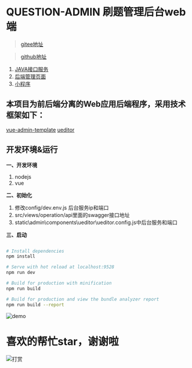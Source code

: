 # QUESTION-ADMIN 刷题管理后台web端

>  [gitee地址](https://gitee.com/zvc888/question-admin-console.git)

>  [github地址](https://github.com/zvc888/question-admin-console.git)


1. [JAVA接口服务](https://github.com/zvc888/question-admin.git)
2. [后端管理页面](https://github.com/zvc888/question-admin-console.git)
3. [小程序](https://github.com/zvc888/question-wx.git)

## 本项目为前后端分离的Web应用后端程序，采用技术框架如下：

[vue-admin-template](http://panjiachen.github.io/vue-admin-template)
[ueditor](https://github.com/fex-team/ueditor)

## 开发环境&运行

**一、开发环境**

1. nodejs
2. vue

**二、初始化**

1. 修改config/dev.env.js 后台服务ip和端口
2. src/views/operation/api里面的swagger接口地址
3. static\admin\components\ueditor\ueditor.config.js中后台服务和端口

**三、启动**

```bash

# Install dependencies
npm install

# Serve with hot reload at localhost:9528
npm run dev

# Build for production with minification
npm run build

# Build for production and view the bundle analyzer report
npm run build --report
```

![demo](https://s2.ax1x.com/2020/02/19/3VMVDf.png)

# 喜欢的帮忙star，谢谢啦

<img src="https://s2.ax1x.com/2020/02/19/3VGcZt.png" alt="打赏" align="center" />